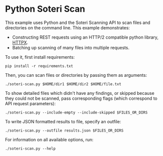# Python Soteri Scan

This example uses Python and the Soteri Scanning API to scan files and directories on the command line. This example
demonstrates:

* Constructing REST requests using an HTTP/2 compatible python library, [HTTPX](https://www.python-httpx.org/).
* Batching up scanning of many files into multiple requests.

To use it, first install requirements:

```shell
pip install -r requirements.txt
```

Then, you can scan files or directories by passing them as arguments:

```shell
./soteri-scan.py $HOME/dir1 $HOME/dir2 $HOME/file.txt
```

To show detailed files which didn't have any findings, or skipped because they could not be scanned, pass corresponding
flags (which correspond to API request parameters):

```shell
./soteri-scan.py --include-empty --include-skipped $FILES_OR_DIRS
```

To write JSON formatted results to file, specify an outfile:

```shell
./soteri-scan.py --outfile results.json $FILES_OR_DIRS
```

For information on all available options, run:

```shell
./soteri-scan.py --help
```

